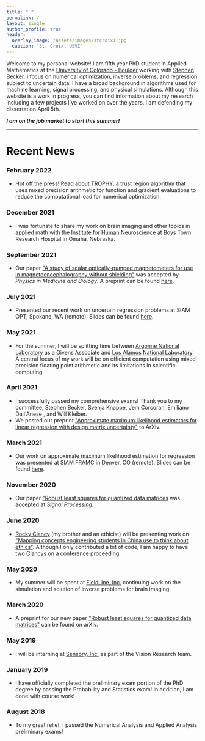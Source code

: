 ```yaml
---
title: " "
permalink: /
layout: single
author_profile: true
header:
  overlay_image: /assets/images/stcroix1.jpg
  caption: "St. Croix, USVI"
---
```

Welcome to my personal website! I am fifth year PhD student in Applied Mathematics at the [University of Colorado - Boulder](https://www.colorado.edu/amath/) working with [Stephen Becker](https://amath.colorado.edu/faculty/becker/). I focus on numerical optimization, inverse problems, and regression subject to uncertain data. I have a broad background in algorithms used for machine learning, signal processing, and physical simulations. Although this website is a work in progress, you can find information about my research including a few projects I've worked on over the years. I am defending my dissertation April 5th. 

___I am on the job market to start this summer!___


---



# Recent News

### February 2022

- Hot off the press! Read about [TROPHY](https://arxiv.org/abs/2202.08387), a trust region algorithm that uses mixed precision arithmetic for function and gradient evaluations to reduce the computational load for numerical optimization. 

### December 2021

- I was fortunate to share my work on brain imaging and other topics in applied math with the [Institute for Human Neuroscience](https://www.boystownhospital.org/research/institute-human-neuroscience) at Boys Town Research Hospital in Omaha, Nebraska.

### September 2021

- Our paper [&#34;A study of scalar optically-pumped magnetometers for use in magnetoencephalography without shielding&#34;](https://iopscience.iop.org/article/10.1088/1361-6560/ac18fb) was accepted by _Physics in Medicine and Biology_. A preprint can be found [here](https://arxiv.org/pdf/2105.02316).

### July 2021

- Presented our recent work on uncertain regression problems at SIAM OPT, Spokane, WA (remote). Slides can be found [here](/assets/documents/siam_opt21.pdf).

### May 2021

- For the summer, I will be splitting time between [Argonne National Laboratory](https://www.anl.gov/) as a Givens Associate and [Los Alamos National Laboratory](https://www.lanl.gov). A central focus of my work will be on efficient computation using mixed precision floating point arithmetic and its limitations in scientific computing.

### April 2021

- I successfully passed my comprehensive exams! Thank you to my committee, Stephen Becker, Svenja Knappe, Jem Corcoran, Emiliano Dall'Anese , and Will Kleiber.
- We posted our preprint [&#34;Approximate maximum likelihood estimators for linear regression with design matrix uncertainty&#34;](https://arxiv.org/pdf/2104.03307) to ArXiv.

### March 2021

- Our work on approximate maximum likelihood estimation for regression was presented at SIAM FRAMC in Denver, CO (remote). Slides can be found [here](/assets/documents/Approximate_MLE_presentation.pdf).

### November 2020

- Our paper [&#34;Robust least squares for quantized data matrices](https://www.sciencedirect.com/science/article/abs/pii/S0165168420302541) was accepted at _Signal Processing_.

### June 2020

- [Rocky Clancy](http://www.rockwellfclancy.com/research.html) (my brother and an ethicist) will be presenting work on [&#34;Mapping concepts engineering students in China use to think about ethics&#34;](https://peer.asee.org/mapping-concepts-engineering-students-in-china-use-to-think-about-ethics). Although I only contributed a bit of code, I am happy to have two Clancys on a conference proceeding.

### May 2020

- My summer will be spent at [FieldLine, Inc.](https://fieldlineinc.com/) continuing work on the simulation and solution of inverse problems for brain imaging.

### March 2020

- A preprint for our new paper [&#34;Robust least squares for quantized data matrices&#34;](https://arxiv.org/abs/2003.12004) can be found on arXiv.

### May 2019

- I will be interning at [Sensory, Inc.](https://www.sensory.com/) as part of the Vision Research team.

### January 2019

- I have officially completed the preliminary exam portion of the PhD degree by passing the Probability and Statistics exam! In addition, I am done with course work!

### August 2018

- To my great relief, I passed the Numerical Analysis and Applied Analysis preliminary exams!
